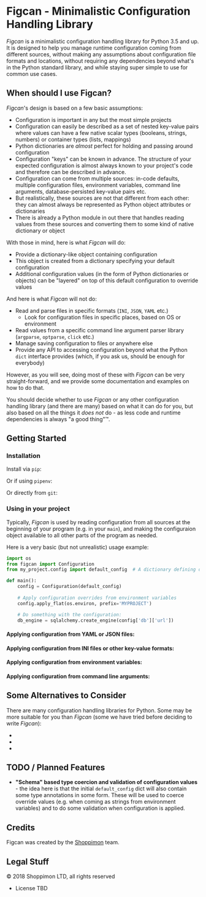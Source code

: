 Figcan - Minimalistic Configuration Handling Library
==================================================== 
*Figcan* is a minimalistic configuration handling library for Python 3.5 and up. 
It is designed to help you manage runtime configuration coming from different sources, without
making any assumptions about configuration file formats and locations, without requiring any
dependencies beyond what's in the Python standard library, and while staying super simple to use for
common use cases.   

When should I use Figcan?
-------------------------
*Figcan*'s design is based on a few basic assumptions:

* Configuration is important in any but the most simple projects
* Configuration can easily be described as a set of nested key-value pairs where
  values can have a few native scalar types (booleans, strings, numbers) or container
  types (lists, mappings) 
* Python dictionaries are *almost* perfect for holding and passing around configuration
* Configuration "keys" can be known in advance. The structure of your expected configuration is
  almost always known to your project's code and therefore can be described in advance.   
* Configuration can come from multiple sources: in-code defaults, multiple configuration files, 
  environment variables, command line arguments, database-persisted key-value pairs etc.   
* But realistically, these sources are not that different from each other: they can almost always be
  represented as Python object attributes or dictionaries
* There is already a Python module in out there that handles reading values from these sources and converting them
  to some kind of native dictionary or object 

With those in mind, here is what *Figcan* will do:
* Provide a dictionary-like object containing configuration
* This object is created from a dictionary specifying your default configuration
* Additional configuration values (in the form of Python dictionaries or objects) can be "layered" on top of this 
  default configuration to override values
 
And here is what *Figcan* will not do:
* Read and parse files in specific formats (`INI`, `JSON`, `YAML` etc.)
  * Look for configuration files in specific places, based on OS or environment 
* Read values from a specific command line argument parser library (`argparse`, `optparse`, `click` etc.) 
* Manage saving configuration to files or anywhere else
* Provide any API to accessing configuration beyond what the Python `dict` interface provides 
  (which, if you ask us, should be enough for everybody)
 
However, as you will see, doing most of these with *Figcan* can be very straight-forward, 
and we provide some documentation and examples on how to do that. 

You should decide whether to use *Figcan* or any other configuration handling library (and there are many)
based on what it can do for you, but also based on all the things it *does not* do - as less code
and runtime dependencies is always "a good thing"™.

Getting Started
---------------

### Installation
Install via `pip`:

Or if using `pipenv`:

Or directly from `git`: 


### Using in your project
Typically, *Figcan* is used by reading configuration from all sources at the beginning of your program
(e.g. in your `main`), and making the configuraion object available to all other parts of the program as needed. 

Here is a very basic (but not unrealistic) usage example:

```python
import os
from figcan import Configuration
from my_project.config import default_config  # A dictionary defining default configuration values

def main():
    config = Configuration(default_config)
    
    # Apply configuration overrides from environment variables
    config.apply_flat(os.environ, prefix='MYPROJECT')

    # Do something with the configuration:
    db_engine = sqlalchemy.create_engine(config['db']['url'])
```

#### Applying configuration from YAML or JSON files:

#### Applying configuration from INI files or other key-value formats:

#### Applying configuration from environment variables:

#### Applying configuration from command line arguments:

## Some Alternatives to Consider
There are many configuration handling libraries for Python. Some may be more suitable 
for you than *Figcan* (some we have tried before deciding to write *Figcan*):

* 
* 
* 

## TODO / Planned Features
* **"Schema" based type coercion and validation of configuration values** - the idea here is that the initial 
  `default_config` dict will also contain some type annotations in some form. These will be used to 
  coerce override values (e.g. when coming as strings from environment variables) and to do some validation
  when configuration is applied. 

## Credits
Figcan was created by the [Shoppimon](https://www.shoppimon.com) team. 

## Legal Stuff
© 2018 Shoppimon LTD, all rights reserved

* License TBD
